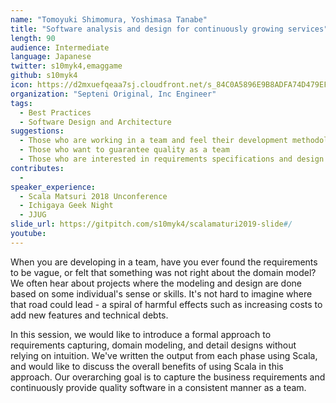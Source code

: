 ```yaml
---
name: "Tomoyuki Shimomura, Yoshimasa Tanabe"
title: "Software analysis and design for continuously growing services"
length: 90
audience: Intermediate
language: Japanese
twitter: s10myk4,emaggame
github: s10myk4
icon: https://d2mxuefqeaa7sj.cloudfront.net/s_84C0A5896E9B8ADFA74D479EF9473FCB5BC38BDABDA062C6718D295F2C3E3603_1548505719997_scalamatsuri2019-icon.png
organization: "Septeni Original, Inc Engineer"
tags:
  - Best Practices
  - Software Design and Architecture
suggestions:
  - Those who are working in a team and feel their development methodology needs improvement
  - Those who want to guarantee quality as a team
  - Those who are interested in requirements specifications and design
contributes:
  -
speaker_experience:
  - Scala Matsuri 2018 Unconference
  - Ichigaya Geek Night
  - JJUG
slide_url: https://gitpitch.com/s10myk4/scalamaturi2019-slide#/
youtube:
---
```

When you are developing in a team, have you ever found the requirements to be vague, or felt that something was not right about the domain model? We often hear about projects where the modeling and design are done based on some individual's sense or skills. It's not hard to imagine where that road could lead - a spiral of harmful effects such as increasing costs to add new features and technical debts.

In this session, we would like to introduce a formal approach to requirements capturing, domain modeling, and detail designs without relying on intuition. We've written the output from each phase using Scala, and would like to discuss the overall benefits of using Scala in this approach. Our overarching goal is to capture the business requirements and continuously provide quality software in a consistent manner as a team.
